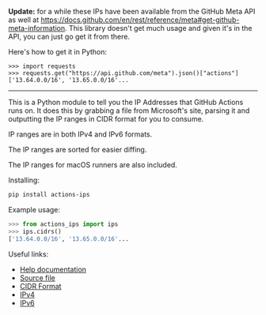 **Update:** for a while these IPs have been available from the GitHub Meta API as well at https://docs.github.com/en/rest/reference/meta#get-github-meta-information. This library doesn't get much usage and given it's in the API, you can just go get it from there.

Here's how to get it in Python:

```
>>> import requests
>>> requests.get("https://api.github.com/meta").json()["actions"]
['13.64.0.0/16', '13.65.0.0/16'...
```
---

This is a Python module to tell you the IP Addresses that GitHub Actions runs on. It does this by grabbing a file from Microsoft's site, parsing it and outputting the IP ranges in CIDR format for you to consume.

IP ranges are in both IPv4 and IPv6 formats.

The IP ranges are sorted for easier diffing.

The IP ranges for macOS runners are also included.

Installing:

```bash
pip install actions-ips
```

Example usage:

```python
>>> from actions_ips import ips
>>> ips.cidrs()
['13.64.0.0/16', '13.65.0.0/16'...
```

Useful links:
* [Help documentation](https://help.github.com/en/actions/reference/virtual-environments-for-github-hosted-runners)
* [Source file](https://www.microsoft.com/en-us/download/confirmation.aspx?id=56519)
* [CIDR Format](https://en.wikipedia.org/wiki/Classless_Inter-Domain_Routing)
* [IPv4](https://en.wikipedia.org/wiki/IPv4_address)
* [IPv6](https://en.wikipedia.org/wiki/IPv6_address)
